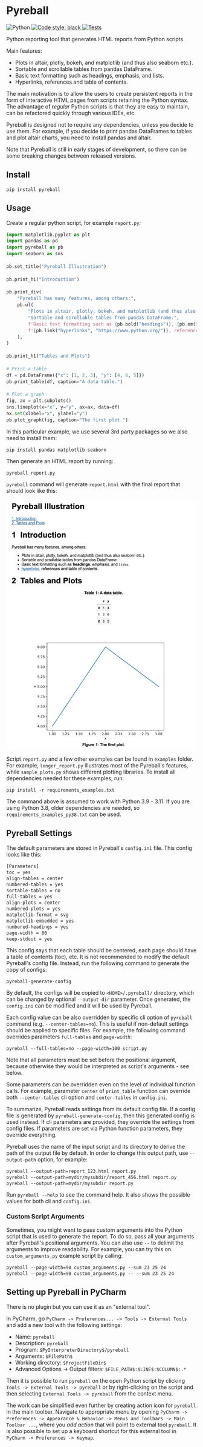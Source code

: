 # Pyreball

<p style="text-align: center">

![Python](https://img.shields.io/badge/python-3.8%20%7C%203.9%20%7C%203.10%20%7C%203.11-blue)
<a href="https://github.com/psf/black">
<img alt="Code style: black" src="https://img.shields.io/badge/code%20style-black-000000.svg">
</a>
[![Tests](https://github.com/karelvaculik/pyreball/actions/workflows/tests.yml/badge.svg)](https://github.com/karelvaculik/pyreball/actions/workflows/tests.yml)

</p>

Python reporting tool that generates HTML reports from Python scripts.

Main features:

- Plots in altair, plotly, bokeh, and matplotlib (and thus also seaborn etc.).
- Sortable and scrollable tables from pandas DataFrame.
- Basic text formatting such as headings, emphasis, and lists.
- Hyperlinks, references and table of contents.

The main motivation is to allow the users to
create persistent reports in the form of interactive HTML pages from scripts retaining the Python syntax. The advantage
of *regular* Python scripts is that they are easy to maintain, can be refactored quickly through various IDEs, etc.

Pyreball is designed not to require any dependencies, unless you decide to use them. For example, if you decide to print
pandas DataFrames to tables and plot altair charts, you need to install pandas and altair.

Note that Pyreball is still in early stages of development, so there can be some breaking changes between released
versions.

## Install

```shell
pip install pyreball
```

## Usage

Create a regular python script, for example `report.py`:

```python
import matplotlib.pyplot as plt
import pandas as pd
import pyreball as pb
import seaborn as sns

pb.set_title("Pyreball Illustration")

pb.print_h1("Introduction")

pb.print_div(
    "Pyreball has many features, among others:",
    pb.ul(
        "Plots in altair, plotly, bokeh, and matplotlib (and thus also seaborn etc.).",
        "Sortable and scrollable tables from pandas DataFrame.",
        f'Basic text formatting such as {pb.bold("headings")}, {pb.em("emphasis")}, and {pb.code("lists")}.',
        f'{pb.link("hyperlinks", "https://www.python.org/")}, references and table of contents.',
    ),
)

pb.print_h1("Tables and Plots")

# Print a table
df = pd.DataFrame({"x": [1, 2, 3], "y": [4, 6, 5]})
pb.print_table(df, caption="A data table.")

# Plot a graph
fig, ax = plt.subplots()
sns.lineplot(x="x", y="y", ax=ax, data=df)
ax.set(xlabel="x", ylabel="y")
pb.plot_graph(fig, caption="The first plot.")
```

In this particular example, we use several 3rd party packages so we also need to install them:

```shell
pip install pandas matplotlib seaborn
```

Then generate an HTML report by running:

```shell
pyreball report.py
```

`pyreball` command will generate `report.html` with the final report that should look like this:

![Pyreball Screenshot](pyreball_result_screenshot.png)

Script `report.py` and a few other examples can be found in `examples` folder. For example, `longer_report.py`
illustrates most of the Pyreball's features, while `sample_plots.py` shows different plotting libraries.
To install all dependencies needed for these examples, run:

```shell
pip install -r requirements_examples.txt
```

The command above is assumed to work with Python 3.9 - 3.11.
If you are using Python 3.8, older dependencies are needed, so `requirements_examples_py38.txt`
can be used.

## Pyreball Settings

The default parameters are stored in Pyreball's `config.ini` file. This config looks like
this:

```
[Parameters]
toc = yes
align-tables = center
numbered-tables = yes
sortable-tables = no
full-tables = yes
align-plots = center
numbered-plots = yes
matplotlib-format = svg
matplotlib-embedded = yes
numbered-headings = yes
page-width = 80
keep-stdout = yes
```

This config says that each table should be centered, each page should have a table of contents (toc), etc.
It is not recommended to modify the default Pyreball's config file. Instead, run the following command to generate
the copy of configs:

```shell
pyreball-generate-config
```

By default, the configs will be copied to `<HOME>/.pyreball/` directory, which can be changed by optional
`--output-dir` parameter. Once generated, the `config.ini` can be modified and it will be used by Pyreball.

Each config value can be also overridden by specific cli option of `pyreball` command (e.g. `--center-tables=no`).
This is useful if non-default settings should be applied to specific files. For example, the following command
overrides parameters `full-tables` and `page-width`:

```shell
pyreball --full-tables=no --page-width=100 script.py
```

Note that all parameters must be set before the positional argument, because otherwise they would be interpreted
as script's arguments - see below.

Some parameters can be overridden even on the level of individual function calls. For example, parameter `center`
of `print_table` function can override both `--center-tables` cli option and `center-tables` in `config.ini`.

To summarize, Pyreball reads settings from its default config file. If a config file is generated by
`pyreball-generate-config`, then this generated config is used instead. If cli parameters are provided, they
override the settings from config files. If parameters are set via Python function parameters, they override everything.

Pyreball uses the name of the input script and its directory to derive the path of the output file by default.
In order to change this output path, use `--output-path` option, for example:

```shell
pyreball --output-path=report_123.html report.py
pyreball --output-path=mydir/mysubdir/report_456.html report.py
pyreball --output-path=mydir/mysubdir report.py
```

Run `pyreball --help` to see the command help. It also shows the possible values for both cli and `config.ini`.

### Custom Script Arguments

Sometimes, you might want to pass custom arguments into the Python script that is used to generate the report.
To do so, pass all your arguments after Pyreball's positional arguments. You can also use `--` to delimit the
arguments to improve readability.
For example, you can try this on `custom_arguments.py` example script by calling:

```shell
pyreball --page-width=90 custom_arguments.py --sum 23 25 24
pyreball --page-width=90 custom_arguments.py -- --sum 23 25 24
```

## Setting up Pyreball in PyCharm

There is no plugin but you can use it as an "external tool".

In PyCharm, go `PyCharm -> Preferences... -> Tools -> External Tools` and add a new tool with the following settings:

- Name: `pyreball`
- Description: `pyreball`
- Program: `$PyInterpreterDirectory$/pyreball`
- Arguments: `$FilePath$`
- Working directory: `$ProjectFileDir$`
- Advanced Options -> Output filters: `$FILE_PATH$:$LINE$:$COLUMN$:.*`

Then it is possible to run `pyreball` on the open Python script by clicking
`Tools -> External Tools -> pyreball` or by right-clicking on the script and then selecting
`External Tools -> pyreball` from the context menu.

The work can be simplified even further by creating action icon for `pyreball` in the main toolbar. Navigate to
appropriate menu by opening
`PyCharm -> Preferences -> Appearance & Behavior -> Menus and Toolbars -> Main Toolbar ...`, where you *add action*
that will point to external tool `pyreball`. It is also possible to set up a keyboard shortcut for this external tool
in `PyCharm -> Preferences -> Keymap`.
